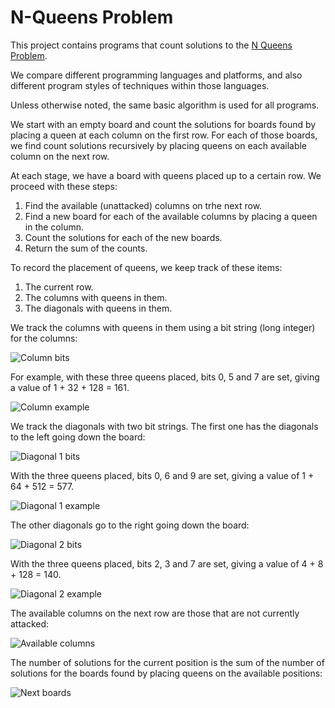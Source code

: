 # N-Queens Problem

This project contains programs that count solutions to the [N Queens Problem](https://en.wikipedia.org/wiki/Eight_queens_puzzle).

We compare different programming languages and platforms, and also different program styles of techniques within those languages.

Unless otherwise noted, the same basic algorithm is used for all programs.

We start with an empty board and count the solutions for boards found by placing a queen at each column on the first row.
For each of those boards, we find count solutions recursively by placing queens on each available column on the next row.

At each stage, we have a board with queens placed up to a certain row. We proceed with these steps:

1. Find the available (unattacked) columns on trhe next row.
2. Find a new board for each of the available columns by placing a queen in the column.
3. Count the solutions for each of the new boards.
4. Return the sum of the counts.

To record the placement of queens, we keep track of these items:

1. The current row.
2. The columns with queens in them.
3. The diagonals with queens in them.

We track the columns with queens in them using a bit string (long integer) for the columns:

![Column bits](doc/images/N-Queens-Bits-Cols.svg)

For example, with these three queens placed, bits 0, 5 and 7 are set, giving a value of 1 + 32 + 128 = 161.

![Column example](doc/images/N-Queens-Example-Cols.svg)

We track the diagonals with two bit strings. The first one has the diagonals to the left going down the board:

![Diagonal 1 bits](doc/images/N-Queens-Bits-Diag1.svg)

With the three queens placed, bits 0, 6 and 9 are set, giving a value of 1 + 64 + 512 = 577.

![Diagonal 1 example](doc/images/N-Queens-Example-Diag1.svg)

The other diagonals go to the right going down the board:

![Diagonal 2 bits](doc/images/N-Queens-Bits-Diag2.svg)

With the three queens placed, bits 2, 3 and 7 are set, giving a value of 4 + 8 + 128 = 140.

![Diagonal 2 example](doc/images/N-Queens-Example-Diag2.svg)

The available columns on the next row are those that are not currently attacked:

![Available columns](doc/images/N-Queens-Example-Available.svg)

The number of solutions for the current position is the sum of the number of solutions for the boards found by placing queens on the available positions:

![Next boards](doc/images/N-Queens-Example-NextBoards.svg)

